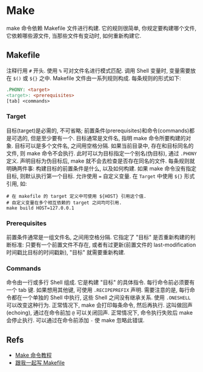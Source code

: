 # Make
make 命令依赖 Makefile 文件进行构建. 它的规则很简单, 你规定要构建哪个文件, 它依赖哪些源文件, 当那些文件有变动时, 如何重新构建它.

## Makefile
注释行用 `#` 开头.
使用 `%` 可对文件名进行模式匹配.
调用 Shell 变量时, 变量需要放在 `$()` 或 `${}` 之中.
Makefile 文件由一系列规则构成. 每条规则的形式如下:

```makefile
.PHONY: <target>
<target>: <prerequisites>
[tab] <commands>
```

### Target
目标(target)是必需的, 不可省略; 前置条件(prerequisites)和命令(commands)都是可选的, 但是至少要有一个.
目标通常是文件名, 指明 make 命令所要构建的对象. 目标可以是多个文件名, 之间用空格分隔.
如果当前目录中, 存在和目标同名的文件, 则 make 命令不会执行. 此时可以为目标指定一个别名(伪目标), 通过 `.PHONY` 定义. 声明目标为伪目标后, make 就不会去检查是否存在同名的文件.
每条规则就明确两件事: 构建目标的前置条件是什么, 以及如何构建.
如果 make 命令没有指定目标, 则默认执行第一个目标.
允许使用 `=` 自定义变量. 在 `Target` 中使用 `${}` 形式引用, 如:
```shell
# 在 makefile 的 target 定义中可使用 ${HOST} 引用这个值.
# 自定义变量在多个相互依赖的 target 之间均可引用.
make build HOST=127.0.0.1
```

### Prerequisites
前置条件通常是一组文件名, 之间用空格分隔. 它指定了 "目标" 是否重新构建的判断标准: 只要有一个前置文件不存在, 或者有过更新(前置文件的 last-modification 时间戳比目标的时间戳新), "目标" 就需要重新构建.

### Commands
命令由一行或多行 Shell 组成. 它是构建 "目标" 的具体指令.
每行命令前必须要有一个 tab 键. 如果想用其他键, 可使用 `.RECIPEPREFIX` 声明.
需要注意的是, 每行命令都在一个单独的 Shell 中执行, 这些 Shell 之间没有继承关系. 使用 `.ONESHELL` 可以改变这种行为.
正常情况下, make 会打印每条命令, 然后再执行. 这叫做回声(echoing), 通过在命令前加 `@` 可以关闭回声.
正常情况下, 命令执行失败后 make 会停止执行. 可以通过在命令前添加 `-` 使 make 忽略此错误.


## Refs
* [Make 命令教程](http://www.ruanyifeng.com/blog/2015/02/make.html)
* [跟我一起写 Makefile](https://seisman.github.io/how-to-write-makefile/index.html)
